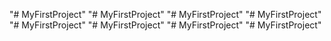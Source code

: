 "# MyFirstProject" 
"# MyFirstProject" 
"# MyFirstProject" 
"# MyFirstProject" 
"# MyFirstProject" 
"# MyFirstProject" 
"# MyFirstProject" 
"# MyFirstProject" 
